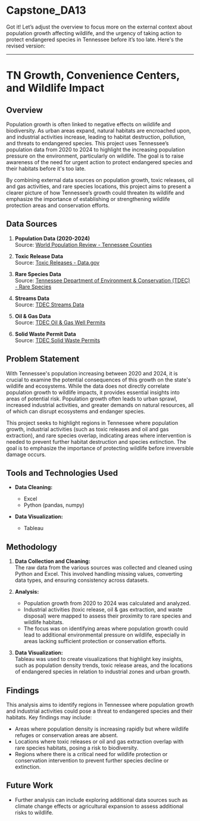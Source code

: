 # Capstone_DA13

Got it! Let’s adjust the overview to focus more on the external context about population growth affecting wildlife, and the urgency of taking action to protect endangered species in Tennessee before it’s too late. Here's the revised version:

---

# TN Growth, Convenience Centers, and Wildlife Impact

## Overview

Population growth is often linked to negative effects on wildlife and biodiversity. As urban areas expand, natural habitats are encroached upon, and industrial activities increase, leading to habitat destruction, pollution, and threats to endangered species. This project uses Tennessee’s population data from 2020 to 2024 to highlight the increasing population pressure on the environment, particularly on wildlife. The goal is to raise awareness of the need for urgent action to protect endangered species and their habitats before it's too late.

By combining external data sources on population growth, toxic releases, oil and gas activities, and rare species locations, this project aims to present a clearer picture of how Tennessee’s growth could threaten its wildlife and emphasize the importance of establishing or strengthening wildlife protection areas and conservation efforts.

## Data Sources

1. **Population Data (2020-2024)**  
   Source: [World Population Review - Tennessee Counties](https://worldpopulationreview.com/us-counties/tennessee)
   
2. **Toxic Release Data**  
   Source: [Toxic Releases - Data.gov](https://catalog.data.gov/dataset/toxic-releases-igd-ef_tri9)

3. **Rare Species Data**  
   Source: [Tennessee Department of Environment & Conservation (TDEC) - Rare Species](https://dataviewers.tdec.tn.gov/dataviewers/f?p=9014:3:118904174220701)

4. **Streams Data**  
   Source: [TDEC Streams Data](https://dataviewers.tdec.tn.gov/dataviewers/f?p=2005:34304:9474972440314:)

5. **Oil & Gas Data**  
   Source: [TDEC Oil & Gas Well Permits](https://dataviewers.tdec.tn.gov/dataviewers/r/tdec_reports/f11776/oil-and-gas-well-permits?session=2540215570976)

6. **Solid Waste Permit Data**  
   Source: [TDEC Solid Waste Permits](https://dataviewers.tdec.tn.gov/dataviewers/f?p=19035:34001::::::)

## Problem Statement

With Tennessee's population increasing between 2020 and 2024, it is crucial to examine the potential consequences of this growth on the state's wildlife and ecosystems. While the data does not directly correlate population growth to wildlife impacts, it provides essential insights into areas of potential risk. Population growth often leads to urban sprawl, increased industrial activities, and greater demands on natural resources, all of which can disrupt ecosystems and endanger species.

This project seeks to highlight regions in Tennessee where population growth, industrial activities (such as toxic releases and oil and gas extraction), and rare species overlap, indicating areas where intervention is needed to prevent further habitat destruction and species extinction. The goal is to emphasize the importance of protecting wildlife before irreversible damage occurs.

## Tools and Technologies Used

- **Data Cleaning:**  
   - Excel  
   - Python (pandas, numpy)

- **Data Visualization:**  
   - Tableau

## Methodology

1. **Data Collection and Cleaning:**  
   The raw data from the various sources was collected and cleaned using Python and Excel. This involved handling missing values, converting data types, and ensuring consistency across datasets.

2. **Analysis:**  
   - Population growth from 2020 to 2024 was calculated and analyzed.
   - Industrial activities (toxic release, oil & gas extraction, and waste disposal) were mapped to assess their proximity to rare species and wildlife habitats.
   - The focus was on identifying areas where population growth could lead to additional environmental pressure on wildlife, especially in areas lacking sufficient protection or conservation efforts.

3. **Data Visualization:**  
   Tableau was used to create visualizations that highlight key insights, such as population density trends, toxic release areas, and the locations of endangered species in relation to industrial zones and urban growth.

## Findings

This analysis aims to identify regions in Tennessee where population growth and industrial activities could pose a threat to endangered species and their habitats. Key findings may include:
- Areas where population density is increasing rapidly but where wildlife refuges or conservation areas are absent.
- Locations where toxic releases or oil and gas extraction overlap with rare species habitats, posing a risk to biodiversity.
- Regions where there is a critical need for wildlife protection or conservation intervention to prevent further species decline or extinction.

## Future Work

- Further analysis can include exploring additional data sources such as climate change effects or agricultural expansion to assess additional risks to wildlife.
